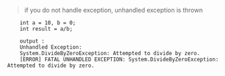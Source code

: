 > if you do not handle exception, unhandled exception is thrown
        
        int a = 10, b = 0;
        int result = a/b;                
        
        output : 
        Unhandled Exception:
        System.DivideByZeroException: Attempted to divide by zero.        
        [ERROR] FATAL UNHANDLED EXCEPTION: System.DivideByZeroException: Attempted to divide by zero.
        
